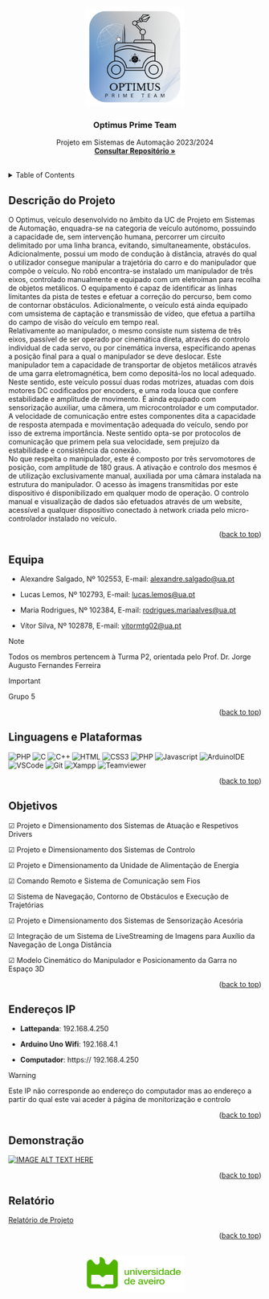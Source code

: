 <!-- PROJECT LOGO -->
<br />
<div align="center">
  <a href="https://github.com/AMFS02/OptimusPT_PSA">
    <img src="Imagens/Optimus.jpg" alt="Logo" width="200" height="200">
  </a>

  <h3 align="center">Optimus Prime Team</h3>

  <p align="center">
    Projeto em Sistemas de Automação 2023/2024
    <br />
    <a href="https://github.com/AMFS02/OptimusPT_PSA"><strong> Consultar Repositório »</strong></a>
    <br />
    <br />
  </p>
</div>


<!-- TABLE OF CONTENTS -->
<details>
  <summary>Table of Contents</summary>
  <ol>
    <li>
      <a href="#descriçao-do-projeto">Descrição do Projeto</a>
        </ul>
    </li>
    <li>
      <a href="#equipa">Equipa</a>
      </ul>
    </li>
    <li>
      <a href="#linguagens-e-plataformas">Linguagens e Plataformas</a></li>
      </ul>
    </li>
    <li>
      <a href="#objetivos">Objetivos</a>
      </ul>
    </li>
    <li>
      <a href="#endereços-ip">Endereços IP</a>
      </ul>
    </li>
    <li>
      <a href="#demonstração">Demonstração</a>
      </ul>
    </li>
    <li>
      <a href="#relatório">Relatório de Projeto</a>
</details>



<!-- Descrição do Projeto-->
## Descrição do Projeto
  O Optimus, veículo desenvolvido no âmbito da UC de Projeto em Sistemas de Automação, enquadra-se na categoria de veículo autónomo, possuindo a capacidade de, sem intervenção humana, percorrer um circuito delimitado por uma linha branca, evitando, simultaneamente, obstáculos.\
    Adicionalmente, possui um modo de condução à distância, através do qual o utilizador consegue manipular a trajetória do carro e do manipulador que compõe o veículo. No robô encontra-se instalado um manipulador de três eixos, controlado manualmente e equipado com um eletroíman para recolha de objetos metálicos. O equipamento é capaz de identificar as linhas limitantes da pista de testes e efetuar a correção do percurso, bem como de contornar obstáculos. Adicionalmente, o veículo está ainda equipado com umsistema de captação e transmissão de vídeo, que efetua a partilha do campo de visão do veículo  em tempo real.\
  Relativamente ao manipulador, o mesmo consiste num sistema de três eixos, passível de ser operado por cinemática direta, através do controlo individual de cada servo, ou por cinemática
inversa, especificando apenas a posição final para a qual o manipulador se deve deslocar. Este manipulador tem a capacidade de transportar de objetos metálicos através de uma garra eletromagnética, bem como depositá-los no local adequado.\
  Neste sentido, este veículo possuí duas rodas motrizes, atuadas com dois motores DC codificados por encoders, e uma roda louca que confere estabilidade e amplitude de movimento. É ainda equipado
com sensorização auxiliar, uma câmera, um microcontrolador e um computador. A velocidade de comunicação entre estes componentes dita a capacidade de resposta atempada e movimentação adequada do
veículo, sendo por isso de extrema importância. Neste sentido opta-se por protocolos de comunicação que primem pela sua velocidade, sem prejuízo da estabilidade e consistência da conexão.\
  No que respeita o manipulador, este é composto por três servomotores de posição, com amplitude de 180 graus. A ativação e controlo dos mesmos é de utilização exclusivamente manual, auxiliada por uma câmara instalada na estrutura do manipulador. O acesso às imagens transmitidas por este dispositivo é disponibilizado em qualquer modo de operação. O controlo manual e visualização de dados são efetuados através de um website, acessível a qualquer dispositivo conectado à network criada pelo micro-controlador instalado no veículo. 
  
<p align="right">(<a href="#readme-top">back to top</a>)</p>

<!-- Equipa -->
## Equipa 

* Alexandre Salgado, Nº 102553, E-mail: alexandre.salgado@ua.pt

- Lucas Lemos, Nº 102793, E-mail: lucas.lemos@ua.pt

+ Maria Rodrigues, Nº 102384, E-mail: rodrigues.mariaalves@ua.pt

* Vítor Silva, Nº 102878, E-mail: vitormtg02@ua.pt

> [!NOTE]
> Todos os membros pertencem à Turma P2, orientada pelo Prof. Dr. Jorge Augusto Fernandes Ferreira

> [!IMPORTANT]
> Grupo 5 
<p align="right">(<a href="#readme-top">back to top</a>)</p>


<!-- Linguagens e Plataformas-->
## Linguagens e Plataformas
![PHP](https://img.shields.io/badge/C-F05032?style=for-the-badge&logo=c&logoColor=white)
![C](https://img.shields.io/badge/C-F05032?style=for-the-badge&labelColor=black&logo=c&logoColor=white)
![C++](https://img.shields.io/badge/C++-F0DB4F?style=for-the-badge&labelColor=black&logo=c++&logoColor=F0DB4F)
![HTML](https://img.shields.io/badge/HTML5-3C873A?style=for-the-badge&logo=html5&logoColor=white)
![CSS3](https://img.shields.io/badge/CSS3-1572B6?style=for-the-badge&logo=css3&logoColor=white)
![PHP](https://img.shields.io/badge/PHP-F05032?style=for-the-badge&logo=php&logoColor=white)
![Javascript](https://img.shields.io/badge/Javascript-F0DB4F?style=for-the-badge&labelColor=black&logo=javascript&logoColor=F0DB4F)
![ArduinoIDE](https://img.shields.io/badge/Arduino_IDE-3C873A?style=for-the-badge&labelColor=black&logo=arduinoide.js&logoColor=3C873A)
![VSCode](https://img.shields.io/badge/Visual_Studio-0078d7?style=for-the-badge&logo=visual%20studio&logoColor=white)
![Git](https://img.shields.io/badge/Git-F05032?style=for-the-badge&logo=git&logoColor=white)
![Xampp](https://img.shields.io/badge/Xampp-F0DB4F?style=for-the-badge&logo=xampp&logoColor=white)
![Teamviewer](https://img.shields.io/badge/Teamviewer-3C873A?style=for-the-badge&logo=teamviewer&logoColor=white)


<p align="right">(<a href="#readme-top">back to top</a>)</p>

<!-- Objetivos -->
## Objetivos
&#x2611; Projeto e Dimensionamento dos Sistemas de Atuação e Respetivos Drivers 

&#x2611; Projeto e Dimensionamento dos Sistemas de Controlo  

&#x2611; Projeto e Dimensionamento da Unidade de Alimentação de Energia 

&#x2611; Comando Remoto e Sistema de Comunicação sem Fios

&#x2611; Sistema de Navegação, Contorno de Obstáculos e Execução de Trajetórias

&#x2611; Projeto e Dimensionamento dos Sistemas de Sensorização Acesória 

&#x2611; Integração de um Sistema de LiveStreaming de Imagens para Auxílio da Navegação de Longa Distância

&#x2611; Modelo Cinemático do Manipulador e Posicionamento da Garra no Espaço 3D


<p align="right">(<a href="#readme-top">back to top</a>)</p>

<!-- Endereços IP -->
## Endereços IP
* **Lattepanda**: 192.168.4.250
  
- **Arduino Uno Wifi**: 192.168.4.1
  
+ **Computador**: https:// 192.168.4.250
> [!WARNING]
> Este IP não corresponde ao endereço do computador mas ao endereço a partir do qual este vai aceder à página de monitorização e controlo

<p align="right">(<a href="#readme-top">back to top</a>)</p>

<!-- Demonstração -->
## Demonstração
[![IMAGE ALT TEXT HERE](https://img.youtube.com/vi/dzPB7yKjNPE/0.jpg)](https://www.youtube.com/watch?v=dzPB7yKjNPE)
<p align="right">(<a href="#readme-top">back to top</a>)</p>


<!-- Relatório -->
## Relatório
[Relatório de Projeto](P5_10_102553_102793_102384_Relatorio1.pdf)
<p align="right">(<a href="#readme-top">back to top</a>)</p>

<br />
<div align="center">
  <a href="https://www.ua.pt/">
    <img src="Imagens/Logo UA.png" alt="Logo" width="200" height="74">
  </a>

